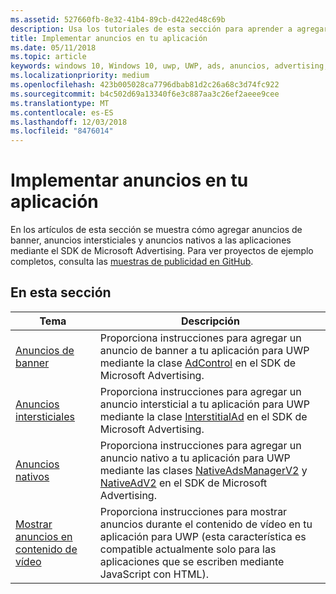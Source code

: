 ```yaml
---
ms.assetid: 527660fb-8e32-41b4-89cb-d422ed48c69b
description: Usa los tutoriales de esta sección para aprender a agregar anuncios de banner, anuncios intersticiales y anuncios nativos a las aplicaciones mediante el SDK de Microsoft Advertising.
title: Implementar anuncios en tu aplicación
ms.date: 05/11/2018
ms.topic: article
keywords: windows 10, Windows 10, uwp, UWP, ads, anuncios, advertising, publicidad, walkthroughs, tutoriales
ms.localizationpriority: medium
ms.openlocfilehash: 423b005028ca7796dbab81d2c26a68c3d74fc922
ms.sourcegitcommit: b4c502d69a13340f6e3c887aa3c26ef2aeee9cee
ms.translationtype: MT
ms.contentlocale: es-ES
ms.lasthandoff: 12/03/2018
ms.locfileid: "8476014"
---
```

# <a name="implement-ads-in-your-app"></a>Implementar anuncios en tu aplicación

En los artículos de esta sección se muestra cómo agregar anuncios de banner, anuncios intersticiales y anuncios nativos a las aplicaciones mediante el SDK de Microsoft Advertising. Para ver proyectos de ejemplo completos, consulta las [muestras de publicidad en GitHub](http://aka.ms/githubads).

## <a name="in-this-section"></a>En esta sección

|  Tema    | Descripción |               
|----------|-------|
| [Anuncios de banner](banner-ads.md)     | Proporciona instrucciones para agregar un anuncio de banner a tu aplicación para UWP mediante la clase [AdControl](https://docs.microsoft.com/uwp/api/microsoft.advertising.winrt.ui.adcontrol) en el SDK de Microsoft Advertising.        |
| [Anuncios intersticiales](interstitial-ads.md)    | Proporciona instrucciones para agregar un anuncio intersticial a tu aplicación para UWP mediante la clase [InterstitialAd](https://docs.microsoft.com/uwp/api/microsoft.advertising.winrt.ui.interstitialad) en el SDK de Microsoft Advertising.       |
| [Anuncios nativos](native-ads.md)       | Proporciona instrucciones para agregar un anuncio nativo a tu aplicación para UWP mediante las clases [NativeAdsManagerV2](https://docs.microsoft.com/uwp/api/microsoft.advertising.winrt.ui.nativeadsmanagerv2) y [NativeAdV2](https://docs.microsoft.com/uwp/api/microsoft.advertising.winrt.ui.nativeadv2) en el SDK de Microsoft Advertising.  |
| [Mostrar anuncios en contenido de vídeo](add-advertisements-to-video-content.md)     |  Proporciona instrucciones para mostrar anuncios durante el contenido de vídeo en tu aplicación para UWP (esta característica es compatible actualmente solo para las aplicaciones que se escriben mediante JavaScript con HTML). |



 

 
